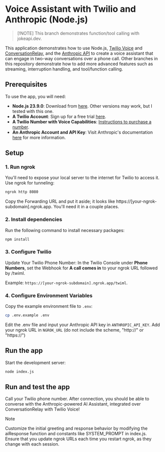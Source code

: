 # Voice Assistant with Twilio and Anthropic (Node.js)

> [!NOTE] This branch demonstrates function/tool calling with jokeapi.dev. 

This application demonstrates how to use Node.js, [Twilio Voice](https://www.twilio.com/docs/voice) and [ConversationRelay](), and the [Anthropic API](https://docs.anthropic.com) to create a voice assistant that can engage in two-way conversations over a phone call. Other branches in this repository demonstrate how to add more advanced features such as streaming, interruption handling, and tool/function calling.

## Prerequisites

To use the app, you will need:

- **Node.js 23.9.0**: Download from [here](https://nodejs.org/). Other versions may work, but I tested with this one.
- **A Twilio Account**: Sign up for a free trial [here](https://www.twilio.com/try-twilio).
- **A Twilio Number with Voice Capabilities**: [Instructions to purchase a number](https://support.twilio.com/hc/en-us/articles/223180928-How-to-Buy-a-Twilio-Phone-Number).
- **An Anthropic Account and API Key**: Visit Anthropic's documentation [here](https://docs.anthropic.com/en/api/admin-api/apikeys/get-api-key) for more information.

## Setup

### 1. Run ngrok

You'll need to expose your local server to the internet for Twilio to access it. Use ngrok for tunneling:

```bash
ngrok http 8080
```

Copy the Forwarding URL and put it aside; it looks like https://[your-ngrok-subdomain].ngrok.app. You'll need it in a couple places.

### 2. Install dependencies

Run the following command to install necessary packages:

```bash
npm install
```

### 3. Configure Twilio

Update Your Twilio Phone Number: In the Twilio Console under **Phone Numbers**, set the Webhook for **A call comes in** to your ngrok URL followed by /twiml. 

Example: `https://[your-ngrok-subdomain].ngrok.app/twiml`.

### 4. Configure Environment Variables

Copy the example environment file to `.env`:

```bash
cp .env.example .env
```

Edit the .env file and input your Anthropic API key in `ANTHROPIC_API_KEY`. Add your ngrok URL in `NGROK_URL` (do not include the scheme, "http://" or "https://")

## Run the app

Start the development server:

```bash
node index.js
```

## Run and test the app

Call your Twilio phone number. After connection, you should be able to converse with the Anthropic-powered AI Assistant, integrated over ConversationRelay with Twilio Voice!

> [!NOTE] 
> Customize the initial greeting and response behavior by modifying the aiResponse function and constants like SYSTEM_PROMPT in index.js.
> Ensure that you update ngrok URLs each time you restart ngrok, as they change with each session.